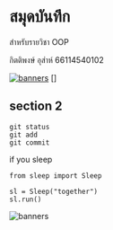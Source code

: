 


# สมุดบันทึก

สำหรับรายวิชา OOP

กิตติพงษ์ อุส่าห์ 66114540102

[![banners](https://github.com/axyratio/axyratio.github.io/assets/159877997/5e9cda05-f772-405b-9544-909b772fb8d4)](https://www.buymeacoffee.com/kittiphong92)
[]


## section 2

```
git status
git add
git commit
```

if you sleep

```
from sleep import Sleep

sl = Sleep("together")
sl.run()
```

![banners](https://github.com/axyratio/axyratio.github.io/assets/159877997/2bdbbd94-ef54-469f-bed5-2793f93b51cb)


